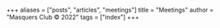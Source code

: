 +++
aliases = ["posts", "articles", "meetings"]
title = "Meetings"
author = "Masquers Club &copy; 2022"
tags = ["index"]
+++

